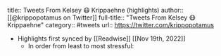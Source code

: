 title:: Tweets From Kelsey 😷 Krippaehne (highlights)
author:: [[@krippopotamus on Twitter]]
full-title:: "Tweets From Kelsey 😷 Krippaehne"
category:: #tweets
url:: https://twitter.com/krippopotamus

- Highlights first synced by [[Readwise]] [[Nov 19th, 2022]]
	- In order from least to most stressful: